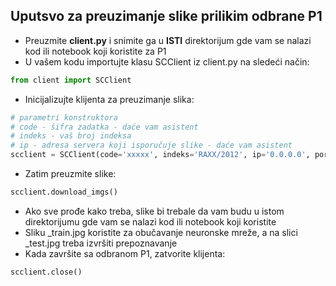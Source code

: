 ## Uputsvo za preuzimanje slike prilikim odbrane P1

* Preuzmite **client.py** i snimite ga u **ISTI** direktorijum gde vam se nalazi kod ili notebook koji koristite za P1
* U vašem kodu importujte klasu SCClient iz client.py na sledeći način:

```python
from client import SCClient
```

* Inicijalizujte klijenta za preuzimanje slika:

```python
# parametri konstruktora
# code - šifra zadatka - daće vam asistent
# indeks - vaš broj indeksa
# ip - adresa servera koji isporučuje slike - daće vam asistent
scclient = SCClient(code='xxxxx', indeks='RAXX/2012', ip='0.0.0.0', port=8080)
```

* Zatim preuzmite slike:

```python
scclient.download_imgs()
```

* Ako sve prođe kako treba, slike bi trebale da vam budu u istom direktorijumu gde vam se nalazi kod ili notebook koji koristite
* Sliku _train.jpg koristite za obučavanje neuronske mreže, a na slici _test.jpg treba izvršiti prepoznavanje
* Kada završite sa odbranom P1, zatvorite klijenta:

```python
scclient.close()
```